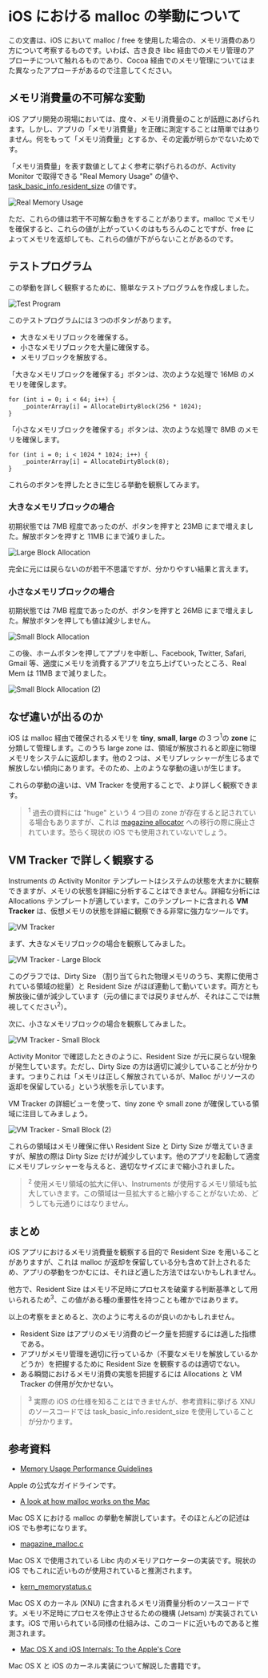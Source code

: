 # iOS における malloc の挙動について

この文書は、iOS において malloc / free を使用した場合の、メモリ消費のあり方について考察するものです。いわば、古き良き libc 経由でのメモリ管理のアプローチについて触れるものであり、Cocoa 経由でのメモリ管理についてはまた異なったアプローチがあるので注意してください。

## メモリ消費量の不可解な変動

iOS アプリ開発の現場においては、度々、メモリ消費量のことが話題にあげられます。しかし、アプリの「メモリ消費量」を正確に測定することは簡単ではありません。何をもって「メモリ消費量」とするか、その定義が明らかでないためです。

「メモリ消費量」を表す数値としてよく参考に挙げられるのが、Activity Monitor で取得できる "Real Memory Usage" の値や、[task_basic_info.resident_size](http://stackoverflow.com/questions/787160/programmatically-retrieve-memory-usage-on-iphone) の値です。

![Real Memory Usage](http://keijiro.github.io/ios-resident-memory-test/RealMemoryUsage.png)

ただ、これらの値は若干不可解な動きをすることがあります。malloc でメモリを確保すると、これらの値が上がっていくのはもちろんのことですが、free によってメモリを返却しても、これらの値が下がらないことがあるのです。

## テストプログラム

この挙動を詳しく観察するために、簡単なテストプログラムを作成しました。

![Test Program](http://keijiro.github.io/ios-resident-memory-test/TestProgram.png)

このテストプログラムには３つのボタンがあります。

- 大きなメモリブロックを確保する。
- 小さなメモリブロックを大量に確保する。
- メモリブロックを解放する。

「大きなメモリブロックを確保する」ボタンは、次のような処理で 16MB のメモリを確保します。

    for (int i = 0; i < 64; i++) {
        _pointerArray[i] = AllocateDirtyBlock(256 * 1024);
    }

「小さなメモリブロックを確保する」ボタンは、次のような処理で 8MB のメモリを確保します。

    for (int i = 0; i < 1024 * 1024; i++) {
        _pointerArray[i] = AllocateDirtyBlock(8);
    }

これらのボタンを押したときに生じる挙動を観察してみます。

### 大きなメモリブロックの場合

初期状態では 7MB 程度であったのが、ボタンを押すと 23MB にまで増えました。解放ボタンを押すと 11MB にまで減りました。

![Large Block Allocation](http://keijiro.github.io/ios-resident-memory-test/LargeBlockAllocation.png)

完全に元には戻らないのが若干不思議ですが、分かりやすい結果と言えます。

### 小さなメモリブロックの場合

初期状態では 7MB 程度であったのが、ボタンを押すと 26MB にまで増えました。解放ボタンを押しても値は減少しません。

![Small Block Allocation](http://keijiro.github.io/ios-resident-memory-test/SmallBlockAllocation.png)

この後、ホームボタンを押してアプリを中断し、Facebook, Twitter, Safari, Gmail 等、適度にメモリを消費するアプリを立ち上げていったところ、Real Mem は 11MB まで減りました。

![Small Block Allocation (2)](http://keijiro.github.io/ios-resident-memory-test/SmallBlockAllocation2.png)

## なぜ違いが出るのか

iOS は malloc 経由で確保されるメモリを **tiny**, **small**, **large** の３つ<sup>1</sup>の **zone** に分類して管理します。このうち large zone は、領域が解放されると即座に物理メモリをシステムに返却します。他の２つは、メモリプレッシャーが生じるまで解放しない傾向にあります。そのため、上のような挙動の違いが生じます。

これらの挙動の違いは、VM Tracker を使用することで、より詳しく観察できます。

> <sup>1</sup> 過去の資料には "huge" という 4 つ目の zone が存在すると記されている場合もありますが、これは [magazine allocator](http://www.opensource.apple.com/source/Libc/Libc-825.40.1/gen/magazine_malloc.c) への移行の際に廃止されています。恐らく現状の iOS でも使用されていないでしょう。

## VM Tracker で詳しく観察する

Instruments の Activity Monitor テンプレートはシステムの状態を大まかに観察できますが、メモリの状態を詳細に分析することはできません。詳細な分析には Allocations テンプレートが適しています。このテンプレートに含まれる **VM Tracker** は、仮想メモリの状態を詳細に観察できる非常に強力なツールです。

![VM Tracker](http://keijiro.github.io/ios-resident-memory-test/VMTracker.png)

まず、大きなメモリブロックの場合を観察してみました。

![VM Tracker - Large Block](http://keijiro.github.io/ios-resident-memory-test/VMTrackerLargeBlock.png)

このグラフでは、Dirty Size （割り当てられた物理メモリのうち、実際に使用されている領域の総量）と Resident Size がほぼ連動して動いています。両方とも解放後に値が減少しています（元の値にまでは戻りませんが、それはここでは無視してください<sup>2</sup>）。

次に、小さなメモリブロックの場合を観察してみました。

![VM Tracker - Small Block](http://keijiro.github.io/ios-resident-memory-test/VMTrackerSmallBlock.png)

Activity Monitor で確認したときのように、Resident Size が元に戻らない現象が発生しています。ただし、Dirty Size の方は適切に減少していることが分かります。つまりこれは「メモリは正しく解放されているが、Malloc がリソースの返却を保留している」という状態を示しています。

VM Tracker の詳細ビューを使って、tiny zone や small zone が確保している領域に注目してみましょう。

![VM Tracker - Small Block (2)](http://keijiro.github.io/ios-resident-memory-test/VMTrackerSmallBlock2.png)

これらの領域はメモリ確保に伴い Resident Size と Dirty Size が増えていきますが、解放の際は Dirty Size だけが減少しています。他のアプリを起動して適度にメモリプレッシャーを与えると、適切なサイズにまで縮小されました。

> <sup>2</sup> 使用メモリ領域の拡大に伴い、Instruments が使用するメモリ領域も拡大していきます。この領域は一旦拡大すると縮小することがないため、どうしても元通りにはなりません。

## まとめ

iOS アプリにおけるメモリ消費量を観察する目的で Resident Size を用いることがありますが、これは malloc が返却を保留している分も含めて計上されるため、アプリの挙動をつかむには、それほど適した方法ではないかもしれません。

他方で、Resident Size はメモリ不足時にプロセスを破棄する判断基準として用いられるため<sup>3</sup>、この値がある種の重要性を持つことも確かではあります。

以上の考察をまとめると、次のように考えるのが良いのかもしれません。

- Resident Size はアプリのメモリ消費のピーク量を把握するには適した指標である。
- アプリがメモリ管理を適切に行っているか（不要なメモリを解放しているかどうか）を把握するために Resident Size を観察するのは適切でない。
- ある瞬間におけるメモリ消費の実態を把握するには Allocations と VM Tracker の併用が欠かせない。

> <sup>3</sup> 実際の iOS の仕様を知ることはできませんが、参考資料に挙げる XNU のソースコードでは task_basic_info.resident_size を使用していることが分かります。

## 参考資料

- [Memory Usage Performance Guidelines](https://developer.apple.com/library/IOs/documentation/Performance/Conceptual/ManagingMemory/ManagingMemory.html)

Apple の公式なガイドラインです。

- [A look at how malloc works on the Mac](http://www.cocoawithlove.com/2010/05/look-at-how-malloc-works-on-mac.html)

Mac OS X における malloc の挙動を解説しています。そのほとんどの記述は iOS でも参考になります。

- [magazine_malloc.c](http://www.opensource.apple.com/source/Libc/Libc-825.40.1/gen/magazine_malloc.c)

Mac OS X で使用されている Libc 内のメモリアロケーターの実装です。現状の iOS でもこれに近いものが使用されていると推測されます。

- [kern_memorystatus.c](http://www.opensource.apple.com/source/xnu/xnu-2050.48.11/bsd/kern/kern_memorystatus.c)

Mac OS X のカーネル (XNU) に含まれるメモリ消費量分析のソースコードです。メモリ不足時にプロセスを停止させるための機構 (Jetsam) が実装されています。iOS で用いられている同様の仕組みは、このコードに近いものであると推測されます。

- [Mac OS X and iOS Internals: To the Apple's Core](http://www.newosxbook.com/)

Mac OS X と iOS のカーネル実装について解説した書籍です。

